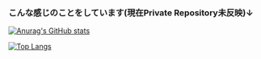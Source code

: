 ### こんな感じのことをしています(現在Private Repository未反映)↓
[![Anurag's GitHub stats](https://github-readme-stats.vercel.app/api?username=SuperHotDogCat&theme=vue-dark&show_icons=true&count_private=true&show_icons=true)](https://github.com/SuperHotDogCat/github-readme-stats)

[![Top Langs](https://github-readme-stats.vercel.app/api/top-langs/?username=SuperHotDogCat&theme=vue-dark&show_icons=true&layout=compact&count_private=true&hide=jupyter%20notebook&langs_count=20)](https://github.com/SuperHotDogCat/github-readme-stats)
<!--
### こんな感じのことをしています↓
[![SuperHotDogCat's GitHub stats](https://git-hub-readme-stats-clone-qzs38u3y9-superhotdogcats-projects.vercel.app/api?username=SuperHotDogCat&theme=vue-dark&show_icons=true&count_private=true&show_icons=true)](https://github.com/SuperHotDogCat/github-readme-stats)
[![Top Langs](https://git-hub-readme-stats-clone-qzs38u3y9-superhotdogcats-projects.vercel.app/api/top-langs/?username=SuperHotDogCat&theme=vue-dark&show_icons=true&layout=compact&count_private=true&hide=jupyter%20notebook&langs_count=20)](https://github.com/SuperHotDogCat/github-readme-stats)
-->
<!--
**SuperHotDogCat/SuperHotDogCat** is a ✨ _special_ ✨ repository because its `README.md` (this file) appears on your GitHub profile.
Here are some ideas to get you started:

- 🔭 I’m currently working on ...
- 🌱 I’m currently learning ...
- 👯 I’m looking to collaborate on ...
- 🤔 I’m looking for help with ...
- 💬 Ask me about ...
- 📫 How to reach me: ...
- 😄 Pronouns: ...
- ⚡ Fun fact: ...
-->
